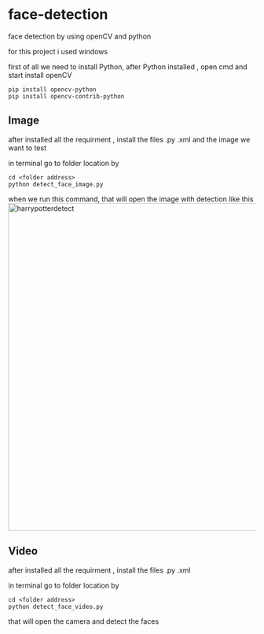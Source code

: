# face-detection
face detection by using openCV and python

for this project i used windows

first of all we need to install Python, after Python installed , open cmd and start install openCV
```
pip install opencv-python
pip install opencv-contrib-python
```

## Image
after installed all the requirment , install the files .py .xml and the image we want to test

in terminal go to folder location by 
```
cd <folder address>
python detect_face_image.py
```
when we run this command, that will open the image with detection like this
<img width="666" alt="harrypotterdetect" src="https://user-images.githubusercontent.com/85634104/124406107-11728100-dd49-11eb-899a-031b748c2241.PNG">

## Video
 after installed all the requirment , install the files .py .xml 
 
in terminal go to folder location by 
```
cd <folder address>
python detect_face_video.py
```
that will open the camera and detect the faces 

